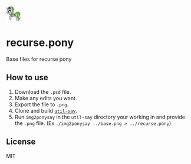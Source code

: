 ![](base.png)

# recurse.pony

Base files for recurse pony

## How to use

1. Download the `.psd` file.
2. Make any edits you want.
3. Export the file to `.png`.
4. Clone and build [`util-say`](https://github.com/maandree/util-say).
5. Run `img2ponysay` in the `util-say` directory your working in and provide the
   `.png` file. (Ex `./img2ponysay ../base.png > ../recurse.pony`)

## License

MIT
